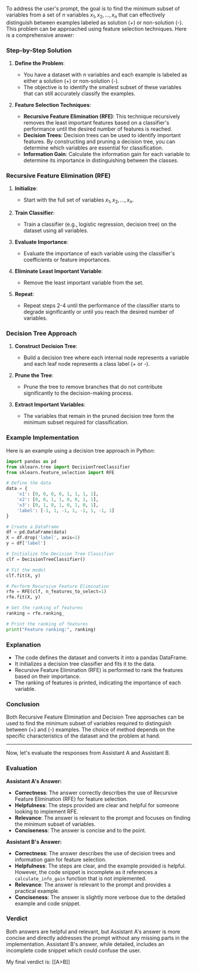 
To address the user's prompt, the goal is to find the minimum subset of variables from a set of $n$ variables $x_1, x_2, ..., x_n$ that can effectively distinguish between examples labeled as solution (+) or non-solution (-). This problem can be approached using feature selection techniques. Here is a comprehensive answer:

### Step-by-Step Solution

1. **Define the Problem**:
   - You have a dataset with $n$ variables and each example is labeled as either a solution (+) or non-solution (-).
   - The objective is to identify the smallest subset of these variables that can still accurately classify the examples.

2. **Feature Selection Techniques**:
   - **Recursive Feature Elimination (RFE)**: This technique recursively removes the least important features based on a classifier's performance until the desired number of features is reached.
   - **Decision Trees**: Decision trees can be used to identify important features. By constructing and pruning a decision tree, you can determine which variables are essential for classification.
   - **Information Gain**: Calculate the information gain for each variable to determine its importance in distinguishing between the classes.

### Recursive Feature Elimination (RFE)

1. **Initialize**:
   - Start with the full set of variables $x_1, x_2, ..., x_n$.
   
2. **Train Classifier**:
   - Train a classifier (e.g., logistic regression, decision tree) on the dataset using all variables.
   
3. **Evaluate Importance**:
   - Evaluate the importance of each variable using the classifier's coefficients or feature importances.
   
4. **Eliminate Least Important Variable**:
   - Remove the least important variable from the set.
   
5. **Repeat**:
   - Repeat steps 2-4 until the performance of the classifier starts to degrade significantly or until you reach the desired number of variables.

### Decision Tree Approach

1. **Construct Decision Tree**:
   - Build a decision tree where each internal node represents a variable and each leaf node represents a class label (+ or -).
   
2. **Prune the Tree**:
   - Prune the tree to remove branches that do not contribute significantly to the decision-making process.
   
3. **Extract Important Variables**:
   - The variables that remain in the pruned decision tree form the minimum subset required for classification.

### Example Implementation

Here is an example using a decision tree approach in Python:

```python
import pandas as pd
from sklearn.tree import DecisionTreeClassifier
from sklearn.feature_selection import RFE

# Define the data
data = {
    'x1': [0, 0, 0, 0, 1, 1, 1, 1],
    'x2': [0, 0, 1, 1, 0, 0, 1, 1],
    'x3': [0, 1, 0, 1, 0, 1, 0, 1],
    'label': [-1, 1, -1, 1, -1, 1, -1, 1]
}

# Create a DataFrame
df = pd.DataFrame(data)
X = df.drop('label', axis=1)
y = df['label']

# Initialize the Decision Tree Classifier
clf = DecisionTreeClassifier()

# Fit the model
clf.fit(X, y)

# Perform Recursive Feature Elimination
rfe = RFE(clf, n_features_to_select=1)
rfe.fit(X, y)

# Get the ranking of features
ranking = rfe.ranking_

# Print the ranking of features
print("Feature ranking:", ranking)
```

### Explanation

- The code defines the dataset and converts it into a pandas DataFrame.
- It initializes a decision tree classifier and fits it to the data.
- Recursive Feature Elimination (RFE) is performed to rank the features based on their importance.
- The ranking of features is printed, indicating the importance of each variable.

### Conclusion

Both Recursive Feature Elimination and Decision Tree approaches can be used to find the minimum subset of variables required to distinguish between (+) and (-) examples. The choice of method depends on the specific characteristics of the dataset and the problem at hand.

---

Now, let's evaluate the responses from Assistant A and Assistant B.

### Evaluation

**Assistant A's Answer:**
- **Correctness**: The answer correctly describes the use of Recursive Feature Elimination (RFE) for feature selection.
- **Helpfulness**: The steps provided are clear and helpful for someone looking to implement RFE.
- **Relevance**: The answer is relevant to the prompt and focuses on finding the minimum subset of variables.
- **Conciseness**: The answer is concise and to the point.

**Assistant B's Answer:**
- **Correctness**: The answer describes the use of decision trees and information gain for feature selection.
- **Helpfulness**: The steps are clear, and the example provided is helpful. However, the code snippet is incomplete as it references a `calculate_info_gain` function that is not implemented.
- **Relevance**: The answer is relevant to the prompt and provides a practical example.
- **Conciseness**: The answer is slightly more verbose due to the detailed example and code snippet.

### Verdict

Both answers are helpful and relevant, but Assistant A's answer is more concise and directly addresses the prompt without any missing parts in the implementation. Assistant B's answer, while detailed, includes an incomplete code snippet which could confuse the user.

My final verdict is: [[A>B]]